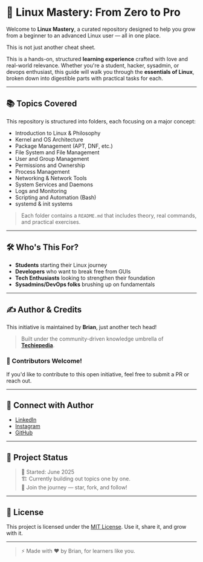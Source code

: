 # 🐧 Linux Mastery: From Zero to Pro

Welcome to **Linux Mastery**, a curated repository designed to help you grow from a beginner to an advanced Linux user — all in one place.

This is not just another cheat sheet.

This is a hands-on, structured **learning experience** crafted with love and real-world relevance. Whether you're a student, hacker, sysadmin, or devops enthusiast, this guide will walk you through the **essentials of Linux**, broken down into digestible parts with practical tasks for each.

---

## 📚 Topics Covered

This repository is structured into folders, each focusing on a major concept:

- Introduction to Linux & Philosophy
- Kernel and OS Architecture
- Package Management (APT, DNF, etc.)
- File System and File Management
- User and Group Management
- Permissions and Ownership
- Process Management
- Networking & Network Tools
- System Services and Daemons
- Logs and Monitoring
- Scripting and Automation (Bash)
- systemd & init systems

> Each folder contains a `README.md` that includes theory, real commands, and practical exercises.

---

## 🛠 Who's This For?

- **Students** starting their Linux journey  
- **Developers** who want to break free from GUIs  
- **Tech Enthusiasts** looking to strengthen their foundation  
- **Sysadmins/DevOps folks** brushing up on fundamentals

---

## ✍️ Author & Credits

This initiative is maintained by **Brian**, just another tech head!
> Built under the community-driven knowledge umbrella of **[Techiepedia](https://linkedin.com/techiepediahttps://www.linkedin.com/company/techiepediaonlinkedin)**.

### 🙌 Contributors Welcome!

If you'd like to contribute to this open initiative, feel free to submit a PR or reach out.

---

## 🔗 Connect with Author

- [LinkedIn](https://www.linkedin.com/in/brianroyee)
- [Instagram](https://instagram.com/brianroyee)
- [GitHub](https://github.com/brianroyee)

---

## 🚧 Project Status

> 📅 Started: June 2025  
> 🏗️ Currently building out topics one by one.  
> 💬 Join the journey — star, fork, and follow!

---

## 📄 License

This project is licensed under the [MIT License](LICENSE). Use it, share it, and grow with it.

---

> ⚡ Made with ❤️ by Brian, for learners like you.
